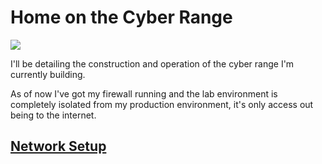 # Home on the Cyber Range

![](Pasted%20image%2020250718102013.png)


I'll be detailing the construction and operation of the cyber range I'm currently building.

As of now I've got my firewall running and the lab environment is completely isolated from my production environment, it's only access out being to the internet.

## [Network Setup](Projects/Security/Cyber%20Range/Network%20Setup/README.md)

